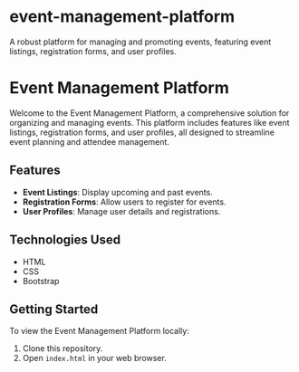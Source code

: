 # event-management-platform
 A robust platform for managing and promoting events, featuring event listings, registration forms, and user profiles.


# Event Management Platform

Welcome to the Event Management Platform, a comprehensive solution for organizing and managing events. This platform includes features like event listings, registration forms, and user profiles, all designed to streamline event planning and attendee management.

## Features

- **Event Listings**: Display upcoming and past events.
- **Registration Forms**: Allow users to register for events.
- **User Profiles**: Manage user details and registrations.

## Technologies Used

- HTML
- CSS
- Bootstrap

## Getting Started

To view the Event Management Platform locally:
1. Clone this repository.
2. Open `index.html` in your web browser.
